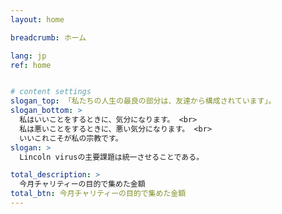 ```yaml
---
layout: home

breadcrumb: ホーム

lang: jp
ref: home


# content settings
slogan_top: 「私たちの人生の最良の部分は、友達から構成されています」。
slogan_bottom: >
  私はいいことをするときに、気分になります。 <br>
  私は悪いことをするときに、悪い気分になります。 <br>
  いいこれこそが私の宗教です。
slogan: >
  Lincoln virusの主要課題は統一させることである。

total_description: >
  今月チャリティーの目的で集めた金額
total_btn: 今月チャリティーの目的で集めた金額　
---
```



